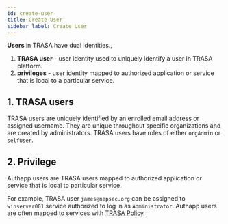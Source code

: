 ```yaml
---
id: create-user
title: Create User
sidebar_label: Create User
---
```




 **Users** in TRASA have dual identities., 
 
 1) **TRASA user** - user identity used to uniquely identify a user in TRASA platform.  
 2) **privileges** - user identity mapped to authorized application or service that is local to a particular service. 


## 1. TRASA users
TRASA users are uniquely identified by an enrolled email address or assigned username. They are unique throughout specific organizations and are created by administrators.
TRASA users have roles of either `orgAdmin` or `selfUser`. 


## 2. Privilege
Authapp users are TRASA users mapped to authorized application or service that is local to particular service.

For example, TRASA user `james@nepsec.org` can be assigned to `winserver001` service authorized to log in as `Administrator`.
Authapp users are often mapped to services with [TRASA Policy](https://seknox.com/trasa/docs/concepts/permissions-policies)
